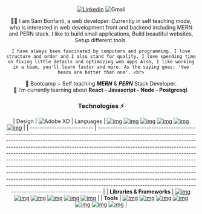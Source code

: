 <!-- ![Banner](https://user-images.githubusercontent.com/87603425/141933741-7c8d48f4-3099-4f2e-bc52-10b49f3f42a3.png) -->
<div align="center">

[![Linkedin](https://img.shields.io/static/v1?label=%20&message=samBonfanti&color=blue&style=social&logo=linkedin)](https://www.linkedin.com/in/sambonfanti/)
![Gmail](https://img.shields.io/badge/-sammybonfanti@gmail.com-c14438?style=social&logo=Gmail&link=mailto:sammybonfanti@gmail.com)

🙋‍♂️ I am Sam Bonfanti, a web developer. Currently in self teaching mode, who is interested in web development front and backend including MERN and PERN stack. I like to build small applications, Build beautiful websites, Setup different tools. <br>

    I have always been fascinated by computers and programming. I love structure and order and I also stand for quality. I love spending time on fixing little details and optimizing web apps Also, I like working in a team, you'll learn faster and more. As the saying goes: 'two heads are better than one'..<br>

🌱 Bootcamp + Self teaching **_MERN_** & **_PERN_** Stack Developer.<br>
🔭 I’m currently learning about **React - Javascript - Node - Postgresql**.<br>

<!--   🤔 I’m looking for help with ...<br> -->
<!--   💬 Ask me about ...<br>
       📫 How to reach me: ...<br>
       😄 Pronouns: ...<br>
       ⚡ Fun fact: ...<br>
-->

### Technologies ⚡

| Design                     | ![Adobe XD](https://img.shields.io/badge/Adobe%20XD-470137?style=for-the-badge&logo=Adobe%20XD&logoColor=#FF61F6)
| Languages                  | [![img](https://img.shields.io/badge/-Go-FFFFFF?style=social&logo=html)](https://go.dev/) [![img](https://img.shields.io/badge/-Java-FFFFFF?style=social&logo=java)](https://www.java.com/en/) [![img](https://img.shields.io/badge/-Python-FFFFFF?style=social&logo=Python)](https://www.python.org/) [![img](https://img.shields.io/badge/-JavaScript-FFFFFF?style=social&logo=javascript)](https://www.javascript.com/) [![img](https://img.shields.io/badge/-TypeScript-FFFFFF?style=social&logo=typescript)](https://www.typescriptlang.org/) [![img](https://img.shields.io/badge/-MYSQL-FFFFFF?style=social&logo=mysql&color=blue)](https://www.mysql.com/)                                                                                                                                          |
| -------------------------- | ----------------------------------------------------------------------------------------------------------------------------------------------------------------------------------------------------------------------------------------------------------------------------------------------------------------------------------------------------------------------------------------------------------------------------------------------------------------------------------------------------------------------------------------------------------------------------------------------------------------------------------------------------------------------------------------------------------------------------------------------------------------------------------------------------------- |
| **Libraries & Frameworks** | [![img](https://img.shields.io/badge/-React-FFFFFF?style=social&logo=React&color=blueviolet)](https://reactjs.org/) [![img](https://img.shields.io/badge/-Bootstrap-FFFFFF?style=social&logo=bootstrap)](https://getbootstrap.com/) [![img](https://img.shields.io/badge/-TailWindCSS-FFFFFF?style=social&logo=tailwindcss)](https://tailwindcss.com/) [![img](https://img.shields.io/badge/-GraphQL-FFFFFF?style=social&logo=graphql)](https://tailwindcss.com/) [![img](https://img.shields.io/badge/-Nodejs-FFFFFF?style=social&logo=Node.js&color=brightgreen)](https://nodejs.dev/) [![img](https://img.shields.io/badge/-Express-FFFFFF?style=social&logo=Express&color=black)](https://expressjs.com/)                                                                                               |
| **Tools**                  | [![img](https://img.shields.io/badge/-Github_Pages-FFFFFF?style=social&logo=github&color=blue)](https://pages.github.com/) [![img](https://img.shields.io/badge/Docker%20-%23430098.svg?logo=docker&style=social)](https://www.docker.com/) [![img](https://img.shields.io/badge/Kubernetes%20-%23430098.svg?logo=kubernetes&style=social)](https://kubernetes.io/) [![img](https://img.shields.io/badge/Vercel%20-%23430098.svg?logo=vercel&style=social)](https://vercel.com/) [![img](https://img.shields.io/badge/Heroku%20-%23430098.svg?logo=heroku&style=social)](https://www.heroku.com/) [![img](https://img.shields.io/badge/-Git-FFFFFF?style=social&logo=git)](https://git-scm.com/) [![img](https://img.shields.io/badge/-MongoDB-FFFFFF?style=social&logo=mongodb)](https://www.mongodb.com/) |
